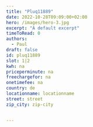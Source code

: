 ```yaml
---
title: "Pluq11889"
date: 2022-10-28T09:09:00+02:00
hero: /images/hero-3.jpg
excerpt: "A default excerpt"
timeToRead: 0
authors:
  - Paul
draft: false
id: pluq11889
slot: 1|2
kwh: na
priceperminute: na
freechargefor: na
onetimefee: na
country: de
locationname: locationname
street: street
zip_city: zip-city


---
```

